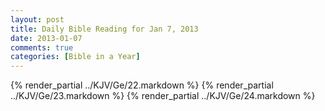 ```yaml
---
layout: post
title: Daily Bible Reading for Jan 7, 2013
date: 2013-01-07
comments: true
categories: [Bible in a Year]
---
```

{% render_partial ../KJV/Ge/22.markdown %}
{% render_partial ../KJV/Ge/23.markdown %}
{% render_partial ../KJV/Ge/24.markdown %}
